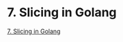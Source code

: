 # 7. Slicing in Golang
[7. Slicing in Golang](https://aiwithcloud.com/2022/09/15/7-_slicing_in_golang/)